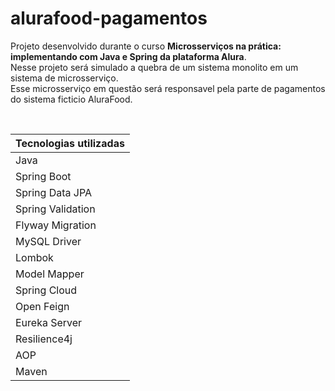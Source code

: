 # alurafood-pagamentos

<p>
  Projeto desenvolvido durante o curso <b>Microsserviços na prática: implementando com Java e Spring da plataforma Alura</b>.<br> 
  Nesse projeto será simulado a quebra de um sistema monolito em um sistema de microsserviço.<br>
  Esse microsserviço em questão será responsavel pela parte de pagamentos do sistema ficticio AluraFood.
</p>
<br>

| Tecnologias utilizadas |
| --- |
| Java |
| Spring Boot |
| Spring Data JPA |
| Spring Validation |
| Flyway Migration |
| MySQL Driver |
| Lombok |
| Model Mapper |
| Spring Cloud |
| Open Feign |
| Eureka Server |
| Resilience4j |
| AOP |
| Maven |
